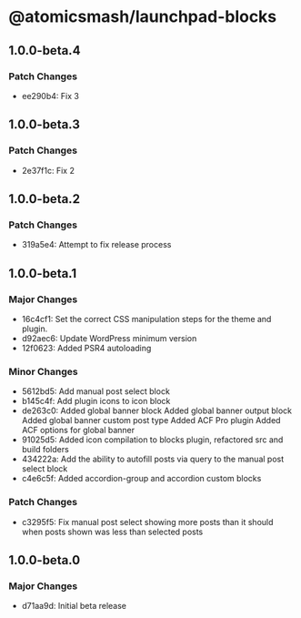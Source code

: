# @atomicsmash/launchpad-blocks

## 1.0.0-beta.4

### Patch Changes

- ee290b4: Fix 3

## 1.0.0-beta.3

### Patch Changes

- 2e37f1c: Fix 2

## 1.0.0-beta.2

### Patch Changes

- 319a5e4: Attempt to fix release process

## 1.0.0-beta.1

### Major Changes

- 16c4cf1: Set the correct CSS manipulation steps for the theme and plugin.
- d92aec6: Update WordPress minimum version
- 12f0623: Added PSR4 autoloading

### Minor Changes

- 5612bd5: Add manual post select block
- b145c4f: Add plugin icons to icon block
- de263c0: Added global banner block
  Added global banner output block
  Added global banner custom post type
  Added ACF Pro plugin
  Added ACF options for global banner
- 91025d5: Added icon compilation to blocks plugin, refactored src and build folders
- 434222a: Add the ability to autofill posts via query to the manual post select block
- c4e6c5f: Added accordion-group and accordion custom blocks

### Patch Changes

- c3295f5: Fix manual post select showing more posts than it should when posts shown was less than selected posts

## 1.0.0-beta.0

### Major Changes

- d71aa9d: Initial beta release
